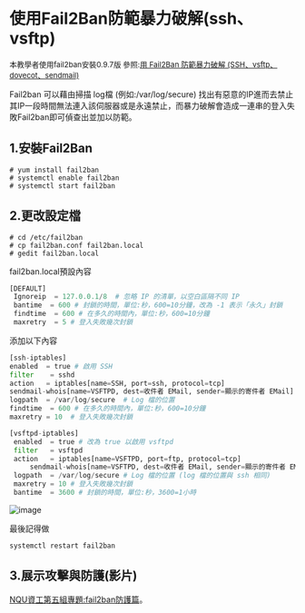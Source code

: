 # 使用Fail2Ban防範暴力破解(ssh、vsftp) 

<font  size=2 >本教學者使用fail2ban安裝0.9.7版
參照:[用 Fail2Ban 防範暴力破解 (SSH、vsftp、dovecot、sendmail)](http://www.vixual.net/blog/archives/252)</font>

Fail2ban 可以藉由掃描 log檔 (例如:/var/log/secure) 找出有惡意的IP進而去禁止其IP一段時間無法連入該伺服器或是永遠禁止，而暴力破解會造成一連串的登入失敗Fail2ban即可偵查出並加以防範。
## 1.安裝Fail2Ban
```
# yum install fail2ban
# systemctl enable fail2ban
# systemctl start fail2ban
```
## 2.更改設定檔
```
# cd /etc/fail2ban
# cp fail2ban.conf fail2ban.local
# gedit fail2ban.local
```
fail2ban.local預設內容
```python
[DEFAULT]
 Ignoreip  = 127.0.0.1/8  # 忽略 IP 的清單，以空白區隔不同 IP
 bantime  = 600 # 封鎖的時間，單位:秒，600=10分鐘，改為 -1 表示「永久」封鎖
 findtime  = 600 # 在多久的時間內，單位:秒，600=10分鐘
 maxretry  = 5 # 登入失敗幾次封鎖
```
添加以下內容
```python
[ssh-iptables]  
enabled  = true # 啟用 SSH
filter    = sshd
action   = iptables[name=SSH, port=ssh, protocol=tcp]
sendmail-whois[name=VSFTPD, dest=收件者 EMail, sender=顯示的寄件者 EMail]
logpath  = /var/log/secure  # Log 檔的位置
findtime  = 600 # 在多久的時間內，單位:秒，600=10分鐘
maxretry = 10  # 登入失敗幾次封鎖
```
```python
[vsftpd-iptables]
 enabled  = true # 改為 true 以啟用 vsftpd
 filter   = vsftpd
 action   = iptables[name=VSFTPD, port=ftp, protocol=tcp]
     sendmail-whois[name=VSFTPD, dest=收件者 EMail, sender=顯示的寄件者 EMail]
 logpath  = /var/log/secure # Log 檔的位置 (log 檔的位置與 ssh 相同)
 maxretry = 10 # 登入失敗幾次封鎖
 bantime  = 3600 # 封鎖的時間，單位:秒，3600=1小時
```
![image](https://github.com/NQUwebsecurityproject/website-security/blob/master/Fail2Ban%20%E9%98%B2%E7%AF%84%E6%9A%B4%E5%8A%9B%E7%A0%B4%E8%A7%A3(ssh%E3%80%81vsftp)/p3.png)

最後記得做
```
systemctl restart fail2ban
```
## 3.展示攻擊與防護(影片)
[NQU資工第五組專題:fail2ban防護篇](https://www.youtube.com/watch?v=wEuQW9laTg4&t=1s)。
